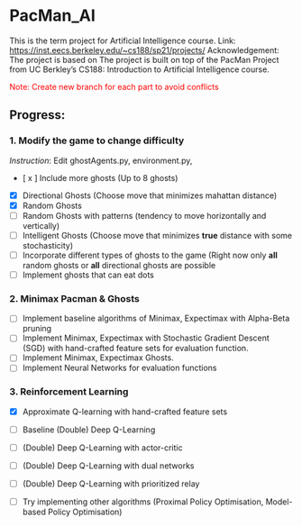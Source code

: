 # PacMan_AI
This is the term project for Artificial Intelligence course. 
Link: https://inst.eecs.berkeley.edu/~cs188/sp21/projects/
Acknowledgement: The project is based on The project is built on top of the PacMan Project from UC Berkley’s CS188: Introduction to Artificial Intelligence course.

<span style='color: red;'>Note: Create new branch for each part to avoid conflicts</span>
## Progress:
### 1. Modify the game to change difficulty
_Instruction_: Edit ghostAgents.py, environment.py, 
- [ x ] Include more ghosts (Up to 8 ghosts)
- [x] Directional Ghosts (Choose move that minimizes mahattan distance)
- [x] Random Ghosts
- [ ] Random Ghosts with patterns (tendency to move horizontally and vertically)
- [ ] Intelligent Ghosts (Choose move that minimizes __true__ distance with some stochasticity)
- [ ] Incorporate different types of ghosts to the game (Right now only __all__ random ghosts or __all__ directional ghosts are possible
- [ ] Implement ghosts that can eat dots

### 2. Minimax Pacman & Ghosts
- [ ] Implement baseline algorithms of Minimax, Expectimax with Alpha-Beta pruning
- [ ] Implement Minimax, Expectimax with Stochastic Gradient Descent (SGD) with hand-crafted feature sets for evaluation function.
- [ ] Implement Minimax, Expectimax Ghosts.
- [ ] Implement Neural Networks for evaluation functions

### 3. Reinforcement Learning
- [x] Approximate Q-learning with hand-crafted feature sets
- [ ] Baseline (Double) Deep Q-Learning 
- [ ] (Double) Deep Q-Learning with actor-critic
- [ ] (Double) Deep Q-Learning with dual networks
- [ ] (Double) Deep Q-Learning with prioritized relay
- [ ] Try implementing other algorithms (Proximal Policy Optimisation, Model-based Policy Optimisation)

